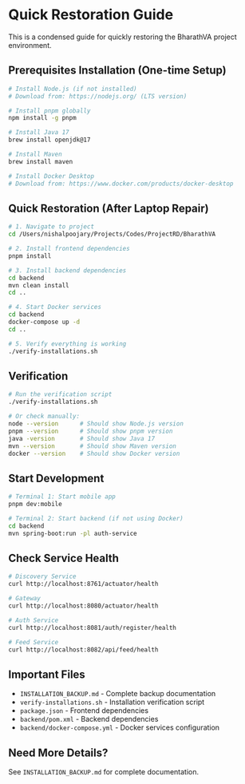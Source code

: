 # Quick Restoration Guide

This is a condensed guide for quickly restoring the BharathVA project environment.

## Prerequisites Installation (One-time Setup)

```bash
# Install Node.js (if not installed)
# Download from: https://nodejs.org/ (LTS version)

# Install pnpm globally
npm install -g pnpm

# Install Java 17
brew install openjdk@17

# Install Maven
brew install maven

# Install Docker Desktop
# Download from: https://www.docker.com/products/docker-desktop
```

## Quick Restoration (After Laptop Repair)

```bash
# 1. Navigate to project
cd /Users/nishalpoojary/Projects/Codes/ProjectRD/BharathVA

# 2. Install frontend dependencies
pnpm install

# 3. Install backend dependencies
cd backend
mvn clean install
cd ..

# 4. Start Docker services
cd backend
docker-compose up -d
cd ..

# 5. Verify everything is working
./verify-installations.sh
```

## Verification

```bash
# Run the verification script
./verify-installations.sh

# Or check manually:
node --version      # Should show Node.js version
pnpm --version      # Should show pnpm version
java -version       # Should show Java 17
mvn --version       # Should show Maven version
docker --version    # Should show Docker version
```

## Start Development

```bash
# Terminal 1: Start mobile app
pnpm dev:mobile

# Terminal 2: Start backend (if not using Docker)
cd backend
mvn spring-boot:run -pl auth-service
```

## Check Service Health

```bash
# Discovery Service
curl http://localhost:8761/actuator/health

# Gateway
curl http://localhost:8080/actuator/health

# Auth Service
curl http://localhost:8081/auth/register/health

# Feed Service
curl http://localhost:8082/api/feed/health
```

## Important Files

- `INSTALLATION_BACKUP.md` - Complete backup documentation
- `verify-installations.sh` - Installation verification script
- `package.json` - Frontend dependencies
- `backend/pom.xml` - Backend dependencies
- `backend/docker-compose.yml` - Docker services configuration

## Need More Details?

See `INSTALLATION_BACKUP.md` for complete documentation.


